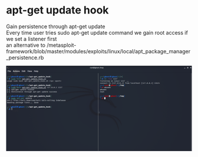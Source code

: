 # apt-get update hook
Gain persistence through apt-get update  
Every time user tries sudo apt-get update command we gain root access if we set a listener first  
an alternative to /metasploit-framework/blob/master/modules/exploits/linux/local/apt_package_manager_persistence.rb

![alt text](https://github.com/0bfxGH0ST/apt-get_update_hook/blob/main/screenshots/screenshot1.png)
